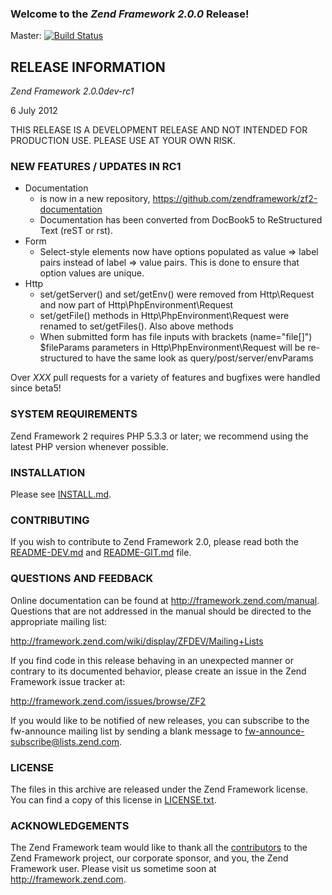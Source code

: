 ### Welcome to the *Zend Framework 2.0.0* Release!

Master: [![Build Status](https://secure.travis-ci.org/zendframework/zf2.png?branch=master)](http://travis-ci.org/zendframework/zf2)

## RELEASE INFORMATION

*Zend Framework 2.0.0dev-rc1*

6 July 2012

THIS RELEASE IS A DEVELOPMENT RELEASE AND NOT INTENDED FOR PRODUCTION USE.
PLEASE USE AT YOUR OWN RISK.

### NEW FEATURES / UPDATES IN RC1

 - Documentation
   - is now in a new repository,
     https://github.com/zendframework/zf2-documentation
   - Documentation has been converted from DocBook5 to ReStructured Text
     (reST or rst).
 - Form
   - Select-style elements now have options populated as value => label
     pairs instead of label => value pairs. This is done to ensure that
     option values are unique.
 - Http
   - set/getServer() and set/getEnv() were removed from Http\Request
     and now part of Http\PhpEnvironment\Request
   - set/getFile() methods in Http\PhpEnvironment\Request
     were renamed to set/getFiles(). Also above methods
   - When submitted form has file inputs with brackets (name="file[]")
     $fileParams parameters in Http\PhpEnvironment\Request will be
     re-structured to have the same look as query/post/server/envParams

Over *XXX* pull requests for a variety of features and bugfixes were handled
since beta5!

### SYSTEM REQUIREMENTS

Zend Framework 2 requires PHP 5.3.3 or later; we recommend using the
latest PHP version whenever possible.

### INSTALLATION

Please see [INSTALL.md](INSTALL.md).

### CONTRIBUTING

If you wish to contribute to Zend Framework 2.0, please read both the
[README-DEV.md](README-DEV.md) and [README-GIT.md](README-GIT.md) file.

### QUESTIONS AND FEEDBACK

Online documentation can be found at http://framework.zend.com/manual.
Questions that are not addressed in the manual should be directed to the
appropriate mailing list:

http://framework.zend.com/wiki/display/ZFDEV/Mailing+Lists

If you find code in this release behaving in an unexpected manner or
contrary to its documented behavior, please create an issue in the Zend
Framework issue tracker at:

http://framework.zend.com/issues/browse/ZF2

If you would like to be notified of new releases, you can subscribe to
the fw-announce mailing list by sending a blank message to
<fw-announce-subscribe@lists.zend.com>.

### LICENSE

The files in this archive are released under the Zend Framework license.
You can find a copy of this license in [LICENSE.txt](LICENSE.txt).

### ACKNOWLEDGEMENTS

The Zend Framework team would like to thank all the [contributors](https://github.com/zendframework/zf2/contributors) to the Zend
Framework project, our corporate sponsor, and you, the Zend Framework user.
Please visit us sometime soon at http://framework.zend.com.
